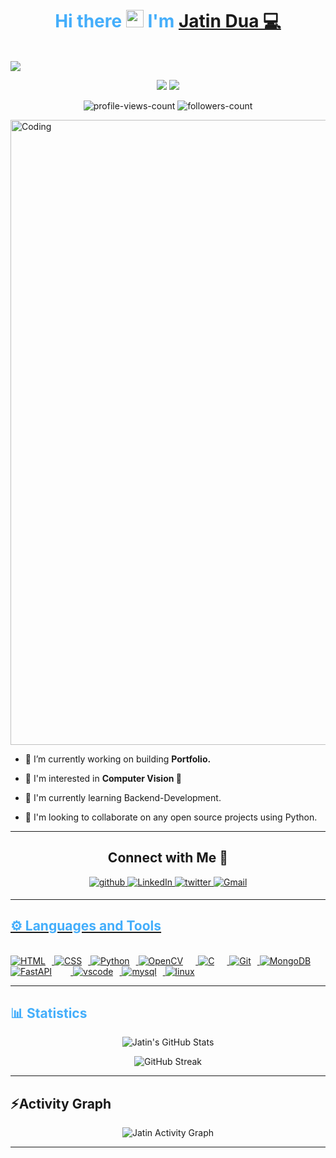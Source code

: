 <h1 align="center" style="color: #44AEFB;">
  Hi there <img src="https://media.giphy.com/media/hvRJCLFzcasrR4ia7z/giphy.gif" width="28"> I'm <a href="https://www.linkedin.com/in/jatin-dua">Jatin Dua 💻</a>
</h1> 

<br>

<!-- Moving Text -->
<img src="https://user-images.githubusercontent.com/73097560/115834477-dbab4500-a447-11eb-908a-139a6edaec5c.gif">
   <p align="center">
 <a align="center">
          <img src="https://readme-typing-svg.demolab.com/?font=Fira+Code&weight=600&size=23&duration=3000&pause=500&color=3CE0F7&vCenter=true&width=600&lines=Backend+Development;Data+Structure+and+Algorithms;Computer+Vision"></a>
  
<!-- Developer -->
  <a>
        <img src="https://user-images.githubusercontent.com/73097560/115834477-dbab4500-a447-11eb-908a-139a6edaec5c.gif">
  </a>
     </p>


<!-- Profile Views and Count -->
<p align="center"> 
 <img src="https://komarev.com/ghpvc/?username=jatin-dua&label=Profile%20views&color=0e75b6&style=flat" alt="profile-views-count" />
 <img src="https://img.shields.io/github/followers/jatin-dua?label=Followers&style=social" alt="followers-count"> 
</p>

<img width="1000vh" style="align:center" src="https://www.mygo.ge/uploads/blog/1584023795.jpg" alt="Coding">

<!-- Bio -->
- 🔭 I’m currently working on building **Portfolio.**

- 🌱 I'm interested in **Computer Vision 👀**

- 📖 I'm currently learning Backend-Development.

- 🤝 I'm looking to collaborate on any open source projects using Python.

---

<!-- Socials -->
<h2 align="center">Connect with Me 🤝</h2> 

<p align="center">
<a href="https://github.com/jatin-dua" target="_blank">
<img src=https://img.shields.io/badge/github-%2324292e.svg?&style=for-the-badge&logo=github&logoColor=white alt=github style="margin-bottom: 5px;" />
</a>
<a href="https://www.linkedin.com/in/jatin-dua/" target="_blank">
<img alt="LinkedIn" src="https://img.shields.io/badge/linkedin%20-%230077B5.svg?&style=for-the-badge&logo=linkedin&logoColor=white"/>
</a>
<a href="https://twitter.com/jndua004" target="_blank">
<img src=https://img.shields.io/badge/twitter-%2300acee.svg?&style=for-the-badge&logo=twitter&logoColor=white alt=twitter style="margin-bottom: 5px;" />
</a>
<a href="mailto:jdua004@gmail.com">
<img alt="Gmail" src="https://img.shields.io/badge/Gmail-D14836?style=for-the-badge&logo=gmail&logoColor=white" />
</p> 

---
  
<!-- Languages and Tools -->

<h2 style="color: #44AEFB">⚙️ Languages and Tools</h2>
<br>   
<!-- Icons Resources -->
<!-- https://devicon.dev/ -->
<!-- https://cdn.jsdelivr.net/npm/simple-icons@v3/icons/ -->
<div align="left">
  
  <a href="#" target="_blank" rel="noreferrer">
      <img  alt="HTML" style="padding-right:10px;" src="https://img.shields.io/badge/HTML5-E34F26?style=for-the-badge&logo=html5&logoColor=white"/>
  </a>
  <a href="#" target="_blank" rel="noreferrer">
      <img  alt="CSS" style="padding-right:10px;" src="https://img.shields.io/badge/css3-%231572B6.svg?style=for-the-badge&logo=css3&logoColor=white"/>
  </a>

  <a href="#" target="_blank" rel="noreferrer">
      <img  alt="Python" style="padding-right:10px;" src="https://img.shields.io/badge/Python-3776AB?style=for-the-badge&logo=python&logoColor=white"/>
  </a>
  

  <a href="#" target="_blank" rel="noreferrer">
      <img  alt="OpenCV" style="padding-right:20px;" src="https://img.shields.io/badge/opencv-%23white.svg?style=for-the-badge&logo=opencv&logoColor=white"/>
  </a>

  <a href="#" target="_blank" rel="noreferrer">
      <img  alt="C" style="padding-right:20px;" src="https://img.shields.io/badge/c-%2300599C.svg?style=for-the-badge&logo=c&logoColor=white"/>
  </a>

  <a href="#" target="_blank" rel="noreferrer">
      <img  alt="Git" style="padding-right:10px;" src="https://img.shields.io/badge/git-%23F05033.svg?style=for-the-badge&logo=git&logoColor=white"/>
  </a>

  <a href="#" target="_blank" rel="noreferrer">
      <img  alt="MongoDB" style="padding-right:10px;" src="https://img.shields.io/badge/MongoDB-%234ea94b.svg?style=for-the-badge&logo=mongodb&logoColor=white"/>
  </a>
  
  <a href="#" target="_blank" rel="noreferrer">
      <img  alt="FastAPI" style="padding-right:20px; margin-right:10px" src="https://img.shields.io/badge/FastAPI-005571?style=for-the-badge&logo=fastapi"/>
  </a>

  <a href="#" target="_blank" rel="noreferrer">
      <img  alt="vscode" style="padding-right:10px;"src="https://img.shields.io/badge/Visual%20Studio%20Code-0078d7.svg?style=for-the-badge&logo=visual-studio-code&logoColor=white"/>
  </a>
  
  <a href="#" target="_blank" rel="noreferrer">
      <img  alt="mysql" style="padding-right:10px;"src="https://img.shields.io/badge/mysql-%2300f.svg?style=for-the-badge&logo=mysql&logoColor=white"/>
  </a>
  
  <a href="#" target="_blank" rel="noreferrer">
      <img  alt="linux" style="padding-right:10px;"src="https://img.shields.io/badge/Linux-FCC624?style=for-the-badge&logo=linux&logoColor=black"/>
  </a>
  
</div>

---

<!-- Statistics -->
<h2 style="color: #44AEFB">📊 Statistics</h2>
<!-- Begin Stats Cards -->
<!-- Resources:  -->
<!-- Github & Languages Stats: https://github.com/anuraghazra/github-readme-stats --> 
<!-- Streak Stats: https://github.com/denvercoder1/github-readme-streak-stats -->
<!-- Change the value after ?username= to your GitHub username. -->
<div class="stats" align="center"/>

![Jatin's GitHub Stats](https://github-readme-stats.vercel.app/api?username=jatin-dua&hide=stars&count_private=true&show_icons=true&theme=algolia&border_radius=20)
  
![GitHub Streak](https://streak-stats.demolab.com?user=jatin-dua&count_private=true&theme=algolia&border_radius=20)

<!--  End Stats Cards -->
 
---

<!--  Activity Graph -->
 <h2 align="left">⚡Activity Graph</h2>
  <a><img alt="Jatin Activity Graph" src="https://github-readme-activity-graph.cyclic.app/graph?username=jatin-dua&theme=react-dark&hide_border=true" /></a>    
  
---
<!-- 
🔗 Links 🔗
- Github & Languages Stats Cards:
https://github.com/anuraghazra/github...
- Streak Stats Card:
https://github.com/denvercoder1/githu...
- README Web App Generator 1:
https://rahuldkjain.github.io/gh-prof...
- README Web App Generator 2:
https://arturssmirnovs.github.io/gith...
- SVG Icons Resource1:
https://devicon.dev/
- SVG Icons Resource2:
https://cdn.jsdelivr.net/npm/simple-i...
- SVG Icons Resource3:
https://www.svgrepo.com/
-->

